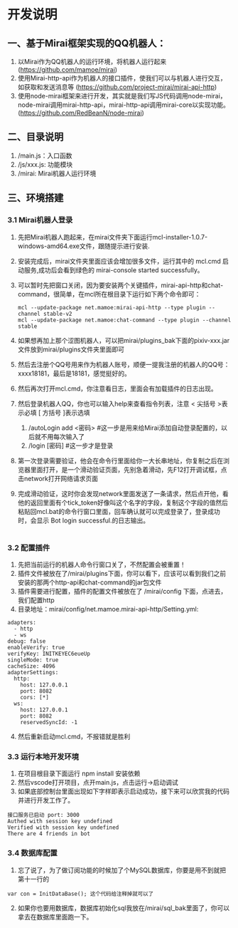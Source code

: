 # 开发说明
## 一、基于Mirai框架实现的QQ机器人：
1. 以Mirai作为QQ机器人的运行环境，将机器人运行起来 (https://github.com/mamoe/mirai)
2. 使用Mirai-http-api作为机器人的接口插件，使我们可以与机器人进行交互，如获取和发送消息等 (https://github.com/project-mirai/mirai-api-http)
3. 使用node-mirai框架来进行开发，其实就是我们写JS代码调用node-mirai，node-mirai调用mirai-http-api，mirai-http-api调用mirai-core以实现功能。(https://github.com/RedBeanN/node-mirai)

## 二、目录说明
1. /main.js：入口函数
2. /js/xxx.js: 功能模块
3. /mirai: Mirai机器人运行环境

## 三、环境搭建
### 3.1 Mirai机器人登录

1. 先把Mirai机器人跑起来，在mirai文件夹下面运行mcl-installer-1.0.7-windows-amd64.exe文件，跟随提示进行安装.
2. 安装完成后，mirai文件夹里面应该会增加很多文件，运行其中的 mcl.cmd 启动服务,成功后会看到绿色的 mirai-console started successfully。
3. 可以暂时先把窗口关闭，因为要安装两个关键插件，mirai-api-http和chat-command，很简单，在mcl所在根目录下运行如下两个命令即可：
   
   ```
   mcl --update-package net.mamoe:mirai-api-http --type plugin --channel stable-v2
   mcl --update-package net.mamoe:chat-command --type plugin --channel stable
   ```
4. 如果想再加上那个涩图机器人，可以把mirai/plugins_bak下面的pixiv-xxx.jar文件放到mirai/plugins文件夹里面即可
5. 然后去注册个QQ号用来作为机器人账号，顺便一提我注册的机器人的QQ号：xxxx18181，最后是18181，感觉挺好的。
6. 然后再次打开mcl.cmd，你注意看日志，里面会有加载插件的日志出现。
7. 然后登录机器人QQ，你也可以输入help来查看指令列表，注意 < 尖括号 >表示必填 [ 方括号 ]表示选填
   1. /autoLogin add <qq> <密码> #这一步是用来给Mirai添加自动登录配置的，以后就不用每次输入了
   2. /login <qq> [密码] #这一步才是登录
8. 第一次登录需要验证，他会在命令行里面给你一大长串地址，你复制之后在浏览器里面打开，是一个滑动验证页面，先别急着滑动，先F12打开调试框，点击network打开网络请求页面
9. 完成滑动验证，这时你会发现network里面发送了一条请求，然后点开他，看他的返回里面有个tick_token好像叫这个名字的字段，复制这个字段的值然后粘贴回mcl.bat的命令行窗口里面，回车确认就可以完成登录了，登录成功时，会显示 Bot login successful.的日志输出。
#
### 3.2 配置插件
1. 先把当前运行的机器人命令行窗口关了，不然配置会被重置！
2. 插件文件被放在了/mirai/plugins下面，你可以看下，应该可以看到我们之前安装的那两个http-api和chat-command的jar包文件
3. 插件需要进行配置，插件的配置文件被放在了 /mirai/config 下面，点进去，我们配置http
4. 目录地址：mirai/config/net.mamoe.mirai-api-http/Setting.yml:
```
adapters: 
  - http
  - ws
debug: false
enableVerify: true
verifyKey: INITKEYEC6eueUp
singleMode: true
cacheSize: 4096
adapterSettings: 
  http:
    host: 127.0.0.1
    port: 8082
    cors: [*]  
  ws:
    host: 127.0.0.1
    port: 8082
    reservedSyncId: -1
```
4. 然后重新启动mcl.cmd，不报错就是胜利

### 3.3 运行本地开发环境
1. 在项目根目录下面运行 npm install 安装依赖
2. 然后vscode打开项目，点开main.js，点击运行->启动调试
3. 如果底部控制台里面出现如下字样即表示启动成功，接下来可以欣赏我的代码并进行开发工作了。
```
接口服务已启动 port: 3000
Authed with session key undefined
Verified with session key undefined
There are 4 friends in bot
```

### 3.4 数据库配置
1. 忘了说了，为了做订阅功能的时候加了个MySQL数据库，你要是用不到就把第十一行的
```
var con = InitDataBase(); 这个代码给注释掉就可以了
```
2. 如果你也要用数据库，数据库初始化sql我放在/mirai/sql_bak里面了，你可以拿去在数据库里面跑一下。